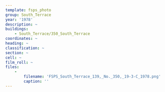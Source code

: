 ```yaml
---
template: fsps_photo
group: South_Terrace
year: '1978'
description: ~
buildings:
    - South_Terrace/350_South_Terrace
coordinates: ~
heading: ~
classification: ~
section: ~
cell: ~
film_roll: ~
files:
    -
        filename: 'FSPS_South_Terrace_139,_No._350,_19-3-C_1978.png'
        caption: ''
---
```

